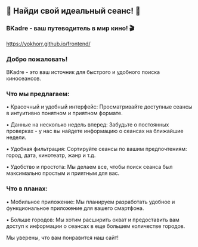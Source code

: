 ## 🎉 Найди свой идеальный сеанс! 🎉

### BKadre - ваш путеводитель в мир кино! 🎬
https://yokhorr.github.io/frontend/
### Добро пожаловать!

BKadre - это ваш источник для быстрого и удобного поиска киносеансов. 

### Что мы предлагаем:


• Красочный и удобный интерфейс: Просматривайте доступные сеансы в интуитивно понятном и приятном формате.

• Данные на несколько недель вперед: Забудьте о постоянных проверках - у нас вы найдете информацию о сеансах на ближайшие недели.

• Удобная фильтрация: Сортируйте сеансы по вашим предпочтениям: город, дата, кинотеатр, жанр и т.д.

• Удобство и простота: Мы делаем все, чтобы поиск сеанса был максимально простым и приятным для вас.

### Что в планах:


• Мобильное приложение: Мы планируем разработать удобное и функциональное приложение для вашего смартфона.

• Больше городов: Мы хотим расширить охват и предоставить вам доступ к информации о сеансах в еще большем количестве городов.

Мы уверены, что вам понравится наш сайт!
